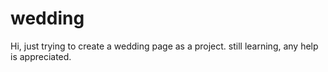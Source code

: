 # wedding

Hi, just trying to create a wedding page as a project. still learning, any help is appreciated.
